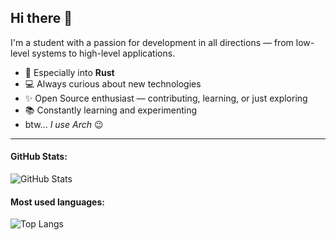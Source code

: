 ## Hi there 👋

I'm a student with a passion for development in all directions — from low-level systems to high-level applications.

- 🦀 Especially into **Rust**
- 💻 Always curious about new technologies
- ✨ Open Source enthusiast — contributing, learning, or just exploring
- 📚 Constantly learning and experimenting
- btw... _I use Arch_ 😉

---

#### GitHub Stats:

![GitHub Stats](https://github-readme-stats.vercel.app/api?username=mvoe-&show_icons=true&theme=pink)

#### Most used languages:

![Top Langs](https://github-readme-stats.vercel.app/api/top-langs/?username=mvoe&layout=compact&theme=pink)
